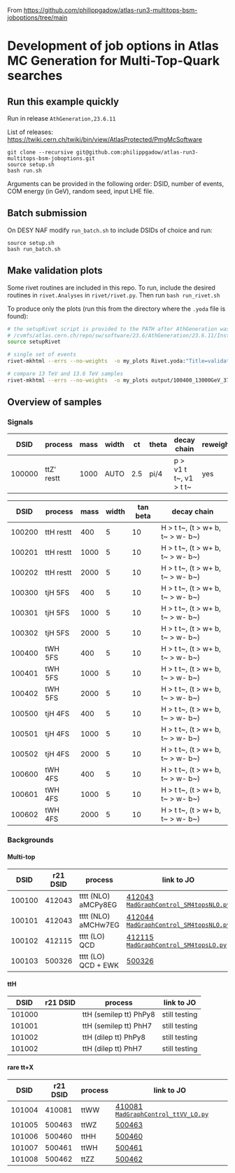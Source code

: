 From https://github.com/philippgadow/atlas-run3-multitops-bsm-joboptions/tree/main

# Development of job options in Atlas MC Generation for Multi-Top-Quark searches

## Run this example quickly
Run in release `AthGeneration,23.6.11`

List of releases: https://twiki.cern.ch/twiki/bin/view/AtlasProtected/PmgMcSoftware

```
git clone --recursive git@github.com:philippgadow/atlas-run3-multitops-bsm-joboptions.git
source setup.sh
bash run.sh
```
Arguments can be provided in the following order: DSID, number of events, COM energy (in GeV), random seed, input LHE file. 

## Batch submission
On DESY NAF modify `run_batch.sh` to include DSIDs of choice and run:

```
source setup.sh
bash run_batch.sh
```


## Make validation plots

Some rivet routines are included in this repo. To run, include the desired routines in `rivet.Analyses` in `rivet/rivet.py`. Then run
```bash run_rivet.sh```

To produce only the plots (run this from the directory where the `.yoda` file is found): 

```bash
# the setupRivet script is provided to the PATH after AthGeneration was setup, see e.g.
# /cvmfs/atlas.cern.ch/repo/sw/software/23.6/AthGeneration/23.6.11/InstallArea/x86_64-centos7-gcc11-opt/bin/setupRivet
source setupRivet

# single set of events
rivet-mkhtml --errs --no-weights  -o my_plots Rivet.yoda:"Title=validation plots"

# compare 13 TeV and 13.6 TeV samples
rivet-mkhtml --errs --no-weights  -o my_plots output/100400_13000GeV_372777/Rivet.yoda:"Title=sqrt(s)=13TeV" output/100400_13600GeV_126313/Rivet.yoda:"Title=sqrt(s)=13.6TeV"
```

## Overview of samples

### Signals

| DSID   | process      | mass | width | ct   | theta | decay chain                        | reweight |
| ------ | ------------ | ---- | ----- | ---- | ----- | ---------------------------------- | -------- |
| 100000 | ttZ' restt   | 1000 | AUTO  |  2.5 |  pi/4 | p > v1 t t~, v1 > t t~             | yes      |

| DSID   | process      | mass | width | tan beta | decay chain                      |
| ------ | ------------ | ---- | ----- | -------- | -------------------------------- |
| 100200 | ttH restt    |  400 | 5     |  10      | H > t t~, (t > w+ b, t~ > w- b~) |
| 100201 | ttH restt    | 1000 | 5     |  10      | H > t t~, (t > w+ b, t~ > w- b~) |
| 100202 | ttH restt    | 2000 | 5     |  10      | H > t t~, (t > w+ b, t~ > w- b~) |
| 100300 | tjH 5FS      |  400 | 5     |  10      | H > t t~, (t > w+ b, t~ > w- b~) |
| 100301 | tjH 5FS      | 1000 | 5     |  10      | H > t t~, (t > w+ b, t~ > w- b~) |
| 100302 | tjH 5FS      | 2000 | 5     |  10      | H > t t~, (t > w+ b, t~ > w- b~) |
| 100400 | tWH 5FS      | 400  | 5     |  10      | H > t t~, (t > w+ b, t~ > w- b~) |
| 100401 | tWH 5FS      | 1000 | 5     |  10      | H > t t~, (t > w+ b, t~ > w- b~) |
| 100402 | tWH 5FS      | 2000 | 5     |  10      | H > t t~, (t > w+ b, t~ > w- b~) |
| 100500 | tjH 4FS      |  400 | 5     |  10      | H > t t~, (t > w+ b, t~ > w- b~) |
| 100501 | tjH 4FS      | 1000 | 5     |  10      | H > t t~, (t > w+ b, t~ > w- b~) |
| 100502 | tjH 4FS      | 2000 | 5     |  10      | H > t t~, (t > w+ b, t~ > w- b~) |
| 100600 | tWH 4FS      |  400 | 5     |  10      | H > t t~, (t > w+ b, t~ > w- b~) |
| 100601 | tWH 4FS      | 1000 | 5     |  10      | H > t t~, (t > w+ b, t~ > w- b~) |
| 100602 | tWH 4FS      | 2000 | 5     |  10      | H > t t~, (t > w+ b, t~ > w- b~) |

### Backgrounds

#### Multi-top

| DSID   | r21 DSID | process | link to JO |
| ------ | -------- | ------- | ---------- |
| 100100 | 412043   | tttt (NLO) aMCPy8EG | [412043](https://gitlab.cern.ch/atlas-physics/pmg/infrastructure/mc15joboptions/-/blob/master/share/DSID412xxx/MC15.412043.aMcAtNloPythia8EvtGen_A14NNPDF31_SM4topsNLO.py) [`MadGraphControl_SM4topsNLO.py`](https://gitlab.cern.ch/atlas-physics/pmg/infrastructure/mc15joboptions/-/blob/master/common/MadGraph/MadGraphControl_SM4topsNLO.py) |
| 100101 | 412043   | tttt (NLO) aMCHw7EG | [412044](https://gitlab.cern.ch/atlas-physics/pmg/infrastructure/mc15joboptions/-/blob/master/share/DSID412xxx/MC15.412044.aMcAtNloHerwig7EvtGen_H7UE_SM4topsNLO.py) [`MadGraphControl_SM4topsNLO.py`](https://gitlab.cern.ch/atlas-physics/pmg/infrastructure/mc15joboptions/-/blob/master/common/MadGraph/MadGraphControl_SM4topsNLO.py) |
| 100102 | 412115   | tttt (LO) QCD | [412115](https://gitlab.cern.ch/atlas-physics/pmg/infrastructure/mc15joboptions/-/blob/master/share/DSID412xxx/MC15.412115.MadGraphPythia8EvtGen_A14NNPDF31_SM4topsLO.py) [`MadGraphControl_SM4topsLO.py`](https://gitlab.cern.ch/atlas-physics/pmg/infrastructure/mc15joboptions/-/blob/master/common/MadGraph/MadGraphControl_SM4topsLO.py) |
| 100103 | 500326   | tttt (LO) QCD + EWK | [500326](https://gitlab.cern.ch/atlas-physics/pmg/mcjoboptions/-/tree/master/500xxx/500326) |

#### ttH

| DSID   | r21 DSID | process | link to JO |
| ------ | -------- | ------- | ---------- |
| 101000 |          | ttH (semilep tt) PhPy8 | still testing |
| 101001 |          | ttH (semilep tt) PhH7  | still testing |
| 101002 |          | ttH (dilep tt) PhPy8   | still testing |
| 101002 |          | ttH (dilep tt) PhH7    | still testing |

#### rare tt+X

| DSID   | r21 DSID | process | link to JO |
| ------ | -------- | ------- | ---------- |
| 101004 | 410081   | ttWW | [410081](https://gitlab.cern.ch/atlas-physics/pmg/infrastructure/mc15joboptions/-/blob/master/share/DSID410xxx/MC15.410081.MadGraphPythia8EvtGen_A14NNPDF23_ttbarWW.py) [`MadGraphControl_ttVV_LO.py`](https://gitlab.cern.ch/atlas-physics/pmg/infrastructure/mc15joboptions/-/blob/master/common/MadGraph/MadGraphControl_ttVV_LO.py) |
| 101005 | 500463   | ttWZ | [500463](https://gitlab.cern.ch/atlas-physics/pmg/mcjoboptions/-/tree/master/500xxx/500463) |
| 101006 | 500460   | ttHH | [500460](https://gitlab.cern.ch/atlas-physics/pmg/mcjoboptions/-/tree/master/500xxx/500460) |
| 101007 | 500461   | ttWH | [500461](https://gitlab.cern.ch/atlas-physics/pmg/mcjoboptions/-/tree/master/500xxx/500461) |
| 101008 | 500462   | ttZZ | [500462](https://gitlab.cern.ch/atlas-physics/pmg/mcjoboptions/-/tree/master/500xxx/500462) |
